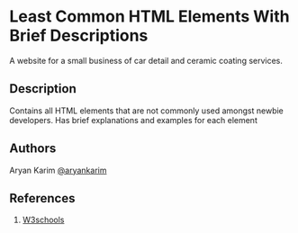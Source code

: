 # Least Common HTML Elements With Brief Descriptions

A website for a small business of car detail and ceramic coating services.

## Description

Contains all HTML elements that are not commonly used amongst newbie developers. Has brief explanations and examples for each element

## Authors

Aryan Karim
[@aryankarim](https://github.com/aryankarim)

## References

1. [W3schools](https://www.w3schools.com/TAgs/default.asp)
